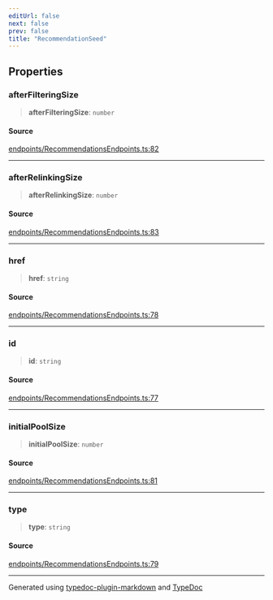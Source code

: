```yaml
---
editUrl: false
next: false
prev: false
title: "RecommendationSeed"
---
```


## Properties

### afterFilteringSize

> **afterFilteringSize**: `number`

#### Source

[endpoints/RecommendationsEndpoints.ts:82](https://github.com/fostertheweb/spotify-web-sdk/blob/9d7441b/src/endpoints/RecommendationsEndpoints.ts#L82)

***

### afterRelinkingSize

> **afterRelinkingSize**: `number`

#### Source

[endpoints/RecommendationsEndpoints.ts:83](https://github.com/fostertheweb/spotify-web-sdk/blob/9d7441b/src/endpoints/RecommendationsEndpoints.ts#L83)

***

### href

> **href**: `string`

#### Source

[endpoints/RecommendationsEndpoints.ts:78](https://github.com/fostertheweb/spotify-web-sdk/blob/9d7441b/src/endpoints/RecommendationsEndpoints.ts#L78)

***

### id

> **id**: `string`

#### Source

[endpoints/RecommendationsEndpoints.ts:77](https://github.com/fostertheweb/spotify-web-sdk/blob/9d7441b/src/endpoints/RecommendationsEndpoints.ts#L77)

***

### initialPoolSize

> **initialPoolSize**: `number`

#### Source

[endpoints/RecommendationsEndpoints.ts:81](https://github.com/fostertheweb/spotify-web-sdk/blob/9d7441b/src/endpoints/RecommendationsEndpoints.ts#L81)

***

### type

> **type**: `string`

#### Source

[endpoints/RecommendationsEndpoints.ts:79](https://github.com/fostertheweb/spotify-web-sdk/blob/9d7441b/src/endpoints/RecommendationsEndpoints.ts#L79)

***

Generated using [typedoc-plugin-markdown](https://www.npmjs.com/package/typedoc-plugin-markdown) and [TypeDoc](https://typedoc.org/)
